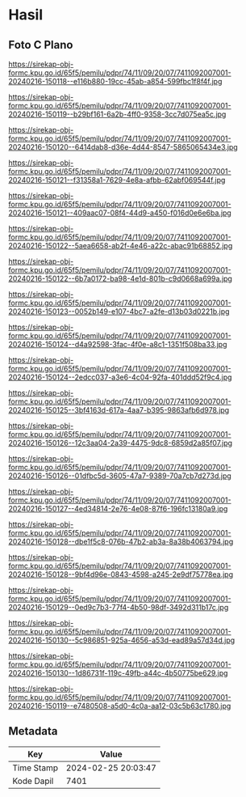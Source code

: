 # Hasil

## Foto C Plano

https://sirekap-obj-formc.kpu.go.id/65f5/pemilu/pdpr/74/11/09/20/07/7411092007001-20240216-150118--e116b880-19cc-45ab-a854-599fbc1f8f4f.jpg

https://sirekap-obj-formc.kpu.go.id/65f5/pemilu/pdpr/74/11/09/20/07/7411092007001-20240216-150119--b29bf161-6a2b-4ff0-9358-3cc7d075ea5c.jpg

https://sirekap-obj-formc.kpu.go.id/65f5/pemilu/pdpr/74/11/09/20/07/7411092007001-20240216-150120--6414dab8-d36e-4d44-8547-5865065434e3.jpg

https://sirekap-obj-formc.kpu.go.id/65f5/pemilu/pdpr/74/11/09/20/07/7411092007001-20240216-150121--f31358a1-7629-4e8a-afbb-62abf069544f.jpg

https://sirekap-obj-formc.kpu.go.id/65f5/pemilu/pdpr/74/11/09/20/07/7411092007001-20240216-150121--409aac07-08f4-44d9-a450-f016d0e6e6ba.jpg

https://sirekap-obj-formc.kpu.go.id/65f5/pemilu/pdpr/74/11/09/20/07/7411092007001-20240216-150122--5aea6658-ab2f-4e46-a22c-abac91b68852.jpg

https://sirekap-obj-formc.kpu.go.id/65f5/pemilu/pdpr/74/11/09/20/07/7411092007001-20240216-150122--6b7a0172-ba98-4e1d-801b-c9d0668a699a.jpg

https://sirekap-obj-formc.kpu.go.id/65f5/pemilu/pdpr/74/11/09/20/07/7411092007001-20240216-150123--0052b149-e107-4bc7-a2fe-d13b03d0221b.jpg

https://sirekap-obj-formc.kpu.go.id/65f5/pemilu/pdpr/74/11/09/20/07/7411092007001-20240216-150124--d4a92598-3fac-4f0e-a8c1-1351f508ba33.jpg

https://sirekap-obj-formc.kpu.go.id/65f5/pemilu/pdpr/74/11/09/20/07/7411092007001-20240216-150124--2edcc037-a3e6-4c04-92fa-401ddd52f9c4.jpg

https://sirekap-obj-formc.kpu.go.id/65f5/pemilu/pdpr/74/11/09/20/07/7411092007001-20240216-150125--3bf4163d-617a-4aa7-b395-9863afb6d978.jpg

https://sirekap-obj-formc.kpu.go.id/65f5/pemilu/pdpr/74/11/09/20/07/7411092007001-20240216-150126--12c3aa04-2a39-4475-9dc8-6859d2a85f07.jpg

https://sirekap-obj-formc.kpu.go.id/65f5/pemilu/pdpr/74/11/09/20/07/7411092007001-20240216-150126--01dfbc5d-3605-47a7-9389-70a7cb7d273d.jpg

https://sirekap-obj-formc.kpu.go.id/65f5/pemilu/pdpr/74/11/09/20/07/7411092007001-20240216-150127--4ed34814-2e76-4e08-87f6-196fc13180a9.jpg

https://sirekap-obj-formc.kpu.go.id/65f5/pemilu/pdpr/74/11/09/20/07/7411092007001-20240216-150128--dbe1f5c8-076b-47b2-ab3a-8a38b4063794.jpg

https://sirekap-obj-formc.kpu.go.id/65f5/pemilu/pdpr/74/11/09/20/07/7411092007001-20240216-150128--9bf4d96e-0843-4598-a245-2e9df75778ea.jpg

https://sirekap-obj-formc.kpu.go.id/65f5/pemilu/pdpr/74/11/09/20/07/7411092007001-20240216-150129--0ed9c7b3-77f4-4b50-98df-3492d311b17c.jpg

https://sirekap-obj-formc.kpu.go.id/65f5/pemilu/pdpr/74/11/09/20/07/7411092007001-20240216-150130--5c986851-925a-4656-a53d-ead89a57d34d.jpg

https://sirekap-obj-formc.kpu.go.id/65f5/pemilu/pdpr/74/11/09/20/07/7411092007001-20240216-150130--1d86731f-119c-49fb-a44c-4b50775be629.jpg

https://sirekap-obj-formc.kpu.go.id/65f5/pemilu/pdpr/74/11/09/20/07/7411092007001-20240216-150119--e7480508-a5d0-4c0a-aa12-03c5b63c1780.jpg


## Metadata

| Key        | Value               |
| ---------- | ------------------- |
| Time Stamp | 2024-02-25 20:03:47 |
| Kode Dapil | 7401                |



